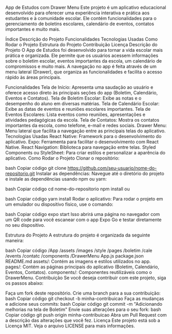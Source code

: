 App de Estudos com Drawer Menu
Este projeto é um aplicativo educacional desenvolvido para oferecer uma experiência interativa e prática aos estudantes e à comunidade escolar. Ele contém funcionalidades para o gerenciamento de boletins escolares, calendário de eventos, contatos importantes e muito mais.

Índice
Descrição do Projeto
Funcionalidades
Tecnologias Usadas
Como Rodar o Projeto
Estrutura do Projeto
Contribuição
Licença
Descrição do Projeto
O App de Estudos foi desenvolvido para tornar a vida escolar mais prática e organizada. Ele permite que os usuários acessem informações sobre o boletim escolar, eventos importantes da escola, um calendário de compromissos e muito mais. A navegação no app é feita através de um menu lateral (Drawer), que organiza as funcionalidades e facilita o acesso rápido às áreas principais.

Funcionalidades
Tela de Início: Apresenta uma saudação ao usuário e oferece acesso direto às principais seções do app (Boletim, Calendário, Eventos e Contatos).
Tela de Boletim Escolar: Exibe as notas e o desempenho do aluno em diversas matérias.
Tela de Calendário Escolar: Exibe as datas de eventos e reuniões escolares importantes.
Tela de Eventos Escolares: Lista eventos como reuniões, apresentações e atividades pedagógicas da escola.
Tela de Contatos: Mostra os contatos importantes da escola, como telefone, e-mail e redes sociais.
Drawer Menu: Menu lateral que facilita a navegação entre as principais telas do aplicativo.
Tecnologias Usadas
React Native: Framework para o desenvolvimento do aplicativo.
Expo: Ferramenta para facilitar o desenvolvimento com React Native.
React Navigation: Biblioteca para navegação entre telas.
Styled Components ou StyleSheet: Para criar estilos e personalizar a aparência do aplicativo.
Como Rodar o Projeto
Clonar o repositório:

bash
Copiar código
git clone https://github.com/seu-usuario/nome-do-repositorio.git
Instalar as dependências: Navegue até o diretório do projeto e instale as dependências usando npm ou yarn:

bash
Copiar código
cd nome-do-repositorio
npm install
ou

bash
Copiar código
yarn install
Rodar o aplicativo: Para rodar o projeto em um emulador ou dispositivo físico, use o comando:

bash
Copiar código
expo start
Isso abrirá uma página no navegador com um QR code para você escanear com o app Expo Go e testar diretamente no seu dispositivo.

Estrutura do Projeto
A estrutura do projeto é organizada da seguinte maneira:

bash
Copiar código
/App
    /assets
        /images
        /style
    /pages
        /boletim
        /cale
        /events
        /contatc
    /components
        /DrawerMenu
    App.js
    package.json
    README.md
assets/: Contém as imagens e estilos utilizados no app.
pages/: Contém as páginas principais do aplicativo (Boletim, Calendário, Eventos, Contatos).
components/: Componentes reutilizáveis como o DrawerMenu.
Contribuição
Se você deseja contribuir com este projeto, siga os passos abaixo:

Faça um fork deste repositório.
Crie uma branch para a sua contribuição:
bash
Copiar código
git checkout -b minha-contribuicao
Faça as mudanças e adicione seus commits:
bash
Copiar código
git commit -m "Adicionando melhorias na tela de Boletim"
Envie suas alterações para o seu fork:
bash
Copiar código
git push origin minha-contribuicao
Abra um Pull Request com a descrição das alterações que você fez.
Licença
Este projeto está sob a Licença MIT. Veja o arquivo LICENSE para mais informações. 
